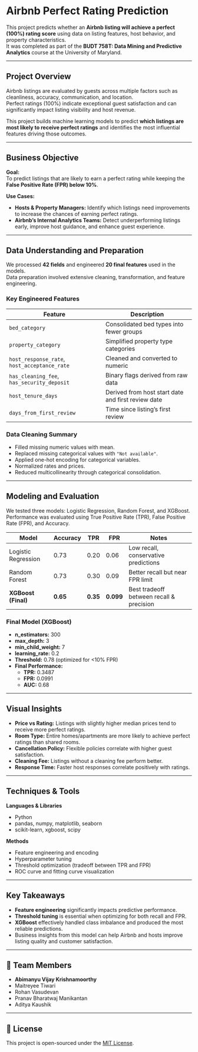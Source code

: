 # Airbnb Perfect Rating Prediction

This project predicts whether an **Airbnb listing will achieve a perfect (100%) rating score** using data on listing features, host behavior, and property characteristics.  
It was completed as part of the **BUDT 758T: Data Mining and Predictive Analytics** course at the University of Maryland.

---

## Project Overview

Airbnb listings are evaluated by guests across multiple factors such as cleanliness, accuracy, communication, and location.  
Perfect ratings (100%) indicate exceptional guest satisfaction and can significantly impact listing visibility and host revenue.

This project builds machine learning models to predict **which listings are most likely to receive perfect ratings** and identifies the most influential features driving those outcomes.

---

## Business Objective

**Goal:**  
To predict listings that are likely to earn a perfect rating while keeping the **False Positive Rate (FPR) below 10%**.

**Use Cases:**
- **Hosts & Property Managers:** Identify which listings need improvements to increase the chances of earning perfect ratings.  
- **Airbnb’s Internal Analytics Teams:** Detect underperforming listings early, improve host guidance, and enhance guest experience.

---

## Data Understanding and Preparation

We processed **42 fields** and engineered **20 final features** used in the models.  
Data preparation involved extensive cleaning, transformation, and feature engineering.

### Key Engineered Features
| Feature | Description |
|----------|--------------|
| `bed_category` | Consolidated bed types into fewer groups |
| `property_category` | Simplified property type categories |
| `host_response_rate`, `host_acceptance_rate` | Cleaned and converted to numeric |
| `has_cleaning_fee`, `has_security_deposit` | Binary flags derived from raw data |
| `host_tenure_days` | Derived from host start date and first review date |
| `days_from_first_review` | Time since listing’s first review |

### Data Cleaning Summary
- Filled missing numeric values with mean.
- Replaced missing categorical values with `"Not available"`.
- Applied one-hot encoding for categorical variables.
- Normalized rates and prices.
- Reduced multicollinearity through categorical consolidation.

---

## Modeling and Evaluation

We tested three models: Logistic Regression, Random Forest, and XGBoost.  
Performance was evaluated using True Positive Rate (TPR), False Positive Rate (FPR), and Accuracy.

| Model | Accuracy | TPR | FPR | Notes |
|--------|-----------|-----|-----|-------|
| Logistic Regression | 0.73 | 0.20 | 0.06 | Low recall, conservative predictions |
| Random Forest | 0.73 | 0.30 | 0.09 | Better recall but near FPR limit |
| **XGBoost (Final)** | **0.65** | **0.35** | **0.099** | Best tradeoff between recall & precision |

### Final Model (XGBoost)
- **n_estimators:** 300  
- **max_depth:** 3  
- **min_child_weight:** 7  
- **learning_rate:** 0.2  
- **Threshold:** 0.78 (optimized for <10% FPR)  
- **Final Performance:**  
  - **TPR:** 0.3487  
  - **FPR:** 0.0991  
  - **AUC:** 0.68  

---

## Visual Insights

- **Price vs Rating:** Listings with slightly higher median prices tend to receive more perfect ratings.  
- **Room Type:** Entire homes/apartments are more likely to achieve perfect ratings than shared rooms.  
- **Cancellation Policy:** Flexible policies correlate with higher guest satisfaction.  
- **Cleaning Fee:** Listings without a cleaning fee perform better.  
- **Response Time:** Faster host responses correlate positively with ratings.

---

## Techniques & Tools

**Languages & Libraries**
- Python  
- pandas, numpy, matplotlib, seaborn  
- scikit-learn, xgboost, scipy  

**Methods**
- Feature engineering and encoding  
- Hyperparameter tuning  
- Threshold optimization (tradeoff between TPR and FPR)  
- ROC curve and fitting curve visualization  

---

## Key Takeaways
- **Feature engineering** significantly impacts predictive performance.  
- **Threshold tuning** is essential when optimizing for both recall and FPR.  
- **XGBoost** effectively handled class imbalance and produced the most reliable predictions.  
- Business insights from this model can help Airbnb and hosts improve listing quality and customer satisfaction.

---

## 👥 Team Members
- **Abimanyu Vijay Krishnamoorthy**  
- Maitreyee Tiwari  
- Rohan Vasudevan  
- Pranav Bharatwaj Manikantan  
- Aditya Kaushik  

---

## 📜 License
This project is open-sourced under the [MIT License](LICENSE).
